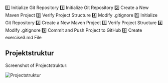 1️⃣ Initialize Git Repository
1️⃣ Initialize Git Repository
2️⃣ Create a New Maven Project
3️⃣ Verify Project Structure
4️⃣ Modify .gitignore
1️⃣ Initialize Git Repository
2️⃣ Create a New Maven Project
3️⃣ Verify Project Structure
4️⃣ Modify .gitignore
5️⃣ Commit and Push Project to GitHub
6️⃣ Create exercise3.md File
## Projektstruktur
Screenshot of  Projectstruktur:

![Projectstruktur](my-project\src\main\Resources\Images/ex3_1.png)
